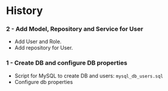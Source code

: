 # History

### 2 - Add Model, Repository and Service for User
* Add User and Role.
* Add repository for User.

### 1 - Create DB and configure DB properties
* Script for MySQL to create DB and users: `mysql_db_users.sql`
* Configure db properties
